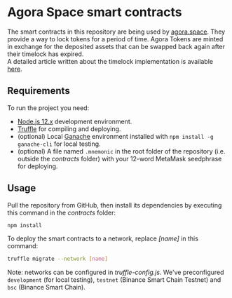 # Agora Space smart contracts

The smart contracts in this repository are being used by [agora.space](https://agora.space). They provide a way to lock tokens for a period of time. Agora Tokens are minted in exchange for the deposited assets that can be swapped back again after their timelock has expired.  
A detailed article written about the timelock implementation is available [here](https://github.com/zgendao/agora.space/wiki/Timelock-implementation-possibilities-in-smart-contracts).

## Requirements

To run the project you need:

* [Node.js 12.x](https://nodejs.org/download/release/latest-v12.x/) development environment.
* [Truffle](https://www.trufflesuite.com/truffle) for compiling and deploying.
* (optional) Local [Ganache](https://www.trufflesuite.com/ganache) environment installed with `npm install -g ganache-cli` for local testing.
* (optional) A file named `.mnemonic` in the root folder of the repository (i.e. outside the *contracts* folder) with your 12-word MetaMask seedphrase for deploying.


## Usage

Pull the repository from GitHub, then install its dependencies by executing this command in the *contracts* folder:

```bash
npm install
```

To deploy the smart contracts to a network, replace *[name]* in this command:

```bash
truffle migrate --network [name]
```
Note: networks can be configured in *truffle-config.js*. We've preconfigured `development` (for local testing), `testnet` (Binance Smart Chain Testnet) and `bsc` (Binance Smart Chain).

